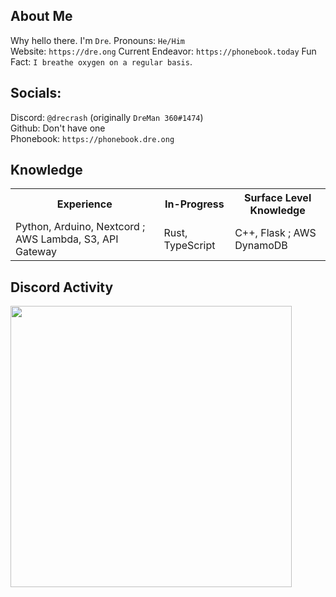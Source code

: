 ## About Me
Why hello there. I'm `Dre`. <be>
Pronouns: `He/Him` <br>
Website: `https://dre.ong`
Current Endeavor: `https://phonebook.today`
Fun Fact: `I breathe oxygen on a regular basis`. <br>

## Socials:
Discord: `@drecrash` (originally `DreMan 360#1474`) <br>
Github: Don't have one <br>
Phonebook: `https://phonebook.dre.ong`

## Knowledge

<div class="center">
<table>
  <tr>
    <th>
      <b>Experience</b>
    </th>
    <th>
      <b>In-Progress</b>
    </th>
    <th>
      <b>Surface Level Knowledge</b>
    </th>
  <tr>
      <td> Python, Arduino, Nextcord ; AWS Lambda, S3, API Gateway </td>
      <td> Rust, TypeScript </td>
      <td> C++, Flask ; AWS DynamoDB </td>
  </tr>
</table>      

  
## Discord Activity
<img src="https://lanyard-profile-readme.vercel.app/api/579494409725411329?bg=#000cb8" width="450">



<!--
**DreMan360/DreMan360** is a ✨ _special_ ✨ repository because its `README.md` (this file) appears on your GitHub profile.

Here are some ideas to get you started:

- 🔭 I’m currently working on ...
- 🌱 I’m currently learning ...
- 👯 I’m looking to collaborate on ...
- 🤔 I’m looking for help with ...
- 💬 Ask me about ...
- 📫 How to reach me: ...
- 😄 Pronouns: ...
- ⚡ Fun fact: ...
-->
